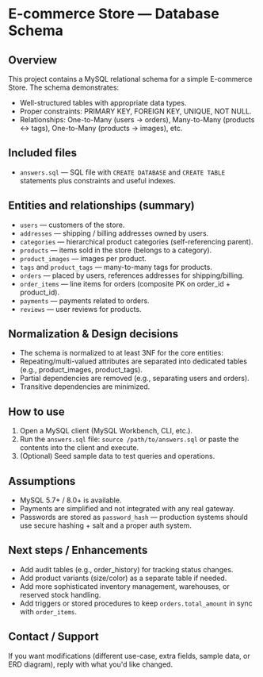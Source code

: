 # E-commerce Store — Database Schema


## Overview
This project contains a MySQL relational schema for a simple E-commerce Store. The schema demonstrates:


- Well-structured tables with appropriate data types.
- Proper constraints: PRIMARY KEY, FOREIGN KEY, UNIQUE, NOT NULL.
- Relationships: One-to-Many (users -> orders), Many-to-Many (products <-> tags), One-to-Many (products -> images), etc.


## Included files
- `answers.sql` — SQL file with `CREATE DATABASE` and `CREATE TABLE` statements plus constraints and useful indexes.


## Entities and relationships (summary)
- `users` — customers of the store.
- `addresses` — shipping / billing addresses owned by users.
- `categories` — hierarchical product categories (self-referencing parent).
- `products` — items sold in the store (belongs to a category).
- `product_images` — images per product.
- `tags` and `product_tags` — many-to-many tags for products.
- `orders` — placed by users, references addresses for shipping/billing.
- `order_items` — line items for orders (composite PK on order_id + product_id).
- `payments` — payments related to orders.
- `reviews` — user reviews for products.


## Normalization & Design decisions
- The schema is normalized to at least 3NF for the core entities:
- Repeating/multi-valued attributes are separated into dedicated tables (e.g., product_images, product_tags).
- Partial dependencies are removed (e.g., separating users and orders).
- Transitive dependencies are minimized.


## How to use
1. Open a MySQL client (MySQL Workbench, CLI, etc.).
2. Run the `answers.sql` file: `source /path/to/answers.sql` or paste the contents into the client and execute.
3. (Optional) Seed sample data to test queries and operations.


## Assumptions
- MySQL 5.7+ / 8.0+ is available.
- Payments are simplified and not integrated with any real gateway.
- Passwords are stored as `password_hash` — production systems should use secure hashing + salt and a proper auth system.


## Next steps / Enhancements
- Add audit tables (e.g., order_history) for tracking status changes.
- Add product variants (size/color) as a separate table if needed.
- Add more sophisticated inventory management, warehouses, or reserved stock handling.
- Add triggers or stored procedures to keep `orders.total_amount` in sync with `order_items`.


## Contact / Support
If you want modifications (different use-case, extra fields, sample data, or ERD diagram), reply with what you'd like changed.
